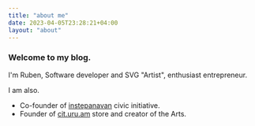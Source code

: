 ```yaml
---
title: "аbout me"
date: 2023-04-05T23:28:21+04:00
layout: "about"
---
```


### Welcome to my blog.

I'm Ruben, Software developer and SVG "Artist", enthusiast entrepreneur. 

I am also.
* Co-founder of [instepanavan](https://instepanavan.am) civic initiative. 
* Founder of [cit.uru.am](https://cit.uru.am) store and creator of the Arts. 
